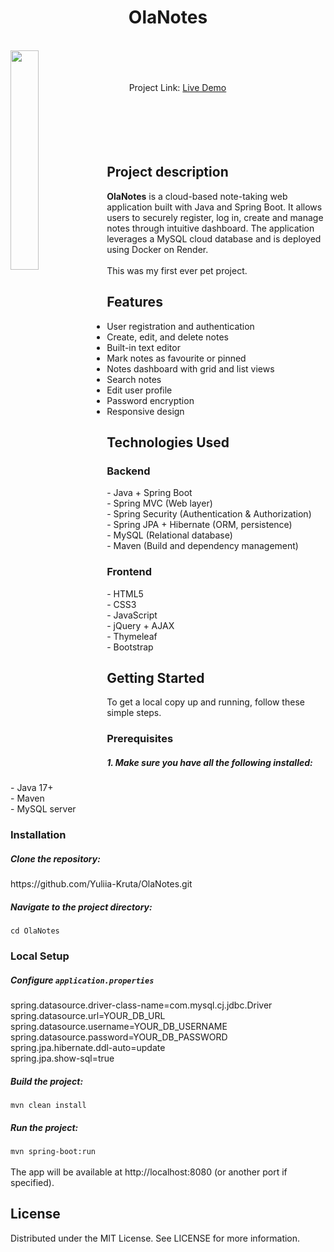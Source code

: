 <h1 align="center">OlaNotes</h1>
<br/>
<img align="left" src="./olanotes.gif" width="30%" height="auto"/>
<br/><br/><br/>
&nbsp;&nbsp;&nbsp;&nbsp;&nbsp;&nbsp;&nbsp;&nbsp;&nbsp;Project Link: <a target="new" href="https://olanotes.onrender.com/">Live Demo</a>
<br/><br/><br/><br/><br/>
<br/>
<h2>Project description</h2>
<b>OlaNotes</b> is a cloud-based note-taking web application built with Java and Spring Boot. It allows users to securely register, log in, create and manage notes through intuitive dashboard.
The application leverages a MySQL cloud database and is deployed using Docker on Render.
<br/><br/>
This was my first ever pet project.

<h2>Features</h2>
<ul>
  <li>User registration and authentication</li>
  <li>Create, edit, and delete notes</li>
  <li>Built-in text editor</li>
  <li>Mark notes as favourite or pinned</li>
  <li>Notes dashboard with grid and list views</li>
  <li>Search notes</li>
  <li>Edit user profile</li>
  <li>Password encryption</li>
  <li>Responsive design</li>
</ul>

<h2>Technologies Used</h2>
<h3>Backend</h3>
- Java + Spring Boot<br/>
- Spring MVC (Web layer)<br/>
- Spring Security (Authentication & Authorization)<br/>
- Spring JPA + Hibernate (ORM, persistence)<br/>
- MySQL (Relational database)<br/>
- Maven (Build and dependency management)<br/>

<h3>Frontend</h3>
- HTML5<br/>
- CSS3<br/>
- JavaScript<br/>
- jQuery + AJAX<br/>
- Thymeleaf <br/>
- Bootstrap <br/>

<h2>Getting Started</h2>
To get a local copy up and running, follow these simple steps.

<h3>Prerequisites</h3>
<h5>1. Make sure you have all the following installed:</h5>
- Java 17+<br/>
- Maven<br/>
- MySQL server

<h3>Installation</h3>
<h5>Clone the repository:</h5>
https://github.com/Yuliia-Kruta/OlaNotes.git

<h5>Navigate to the project directory:</h5>
<code>cd OlaNotes</code>

<h3>Local Setup</h3>

<h5>Configure <code>application.properties</code></h5>
spring.datasource.driver-class-name=com.mysql.cj.jdbc.Driver<br/>
spring.datasource.url=YOUR_DB_URL<br/>
spring.datasource.username=YOUR_DB_USERNAME<br/>
spring.datasource.password=YOUR_DB_PASSWORD<br/>
spring.jpa.hibernate.ddl-auto=update<br/>
spring.jpa.show-sql=true

<h5>Build the project:</h5>
<code>mvn clean install</code>

<h5>Run the project:</h5>
<code>mvn spring-boot:run</code>
<br/><br/>
The app will be available at http://localhost:8080 (or another port if specified).

<h2>License</h2>
Distributed under the MIT License. See LICENSE for more information.
